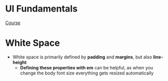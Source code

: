 # UI Fundamentals

[Course](https://scrimba.com/learn/design)

# White Space

- White space is primarily defined by **padding** and **margins**, but also **line-height**
  - **Defining these properties with em** can be helpful, as when you change the body font size everything gets resized automatically
